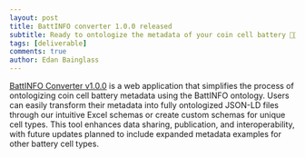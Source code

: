 ```yaml
---
layout: post
title: BattINFO converter 1.0.0 released
subtitle: Ready to ontologize the metadata of your coin cell battery 🔋📝
tags: [deliverable]
comments: true
author: Edan Bainglass
---
```


[BattINFO Converter v1.0.0](https://battinfoconverter.streamlit.app/) is a web application that simplifies the process of ontologizing coin cell battery metadata using the BattINFO ontology. Users can easily transform their metadata into fully ontologized JSON-LD files through our intuitive Excel schemas or create custom schemas for unique cell types. This tool enhances data sharing, publication, and interoperability, with future updates planned to include expanded metadata examples for other battery cell types.
